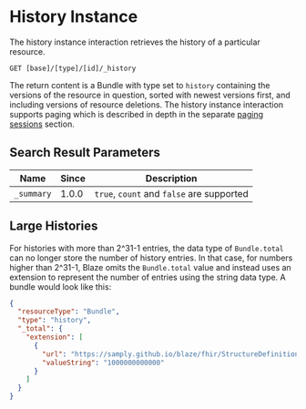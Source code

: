 # History Instance

The history instance interaction retrieves the history of a particular resource.

```
GET [base]/[type]/[id]/_history
```

The return content is a Bundle with type set to `history` containing the versions of the resource in question, sorted with newest versions first, and including versions of resource deletions. The history instance interaction supports paging which is described in depth in the separate [paging sessions](../../api.md#paging-sessions) section.

## Search Result Parameters

| Name       | Since | Description                               |
|------------|-------|-------------------------------------------|
| `_summary` | 1.0.0 | `true`, `count` and `false` are supported |

## Large Histories

For histories with more than 2^31-1 entries, the data type of `Bundle.total` can no longer store the number of history entries. In that case, for numbers higher than 2^31-1, Blaze omits the `Bundle.total` value and instead uses an extension to represent the number of entries using the string data type. A bundle would look like this:

```json
{
  "resourceType": "Bundle",
  "type": "history",
  "_total": {
    "extension": [
      {
        "url": "https://samply.github.io/blaze/fhir/StructureDefinition/grand-total",
        "valueString": "1000000000000"
      }
    ]
  }
}
```
